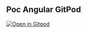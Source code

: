 ## Poc Angular GitPod

[![Open in Gitpod][open-gitpod-img]][open-gitpod-url]


[open-gitpod-img]: https://gitpod.io/button/open-in-gitpod.svg
[open-gitpod-url]: https://www.gitpod.io/#https://github.com/martins86/poc-angular-gitpod
